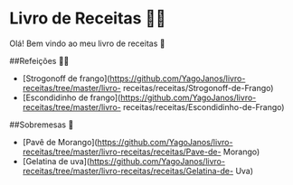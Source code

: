 # Livro de Receitas :man_cook:

Olá! Bem vindo ao meu livro de receitas :wave:


##Refeições :fork_and_knife::curry:
 - [Strogonoff de frango](https://github.com/YagoJanos/livro-receitas/tree/master/livro- receitas/receitas/Strogonoff-de-Frango)
 - [Escondidinho de frango](https://github.com/YagoJanos/livro-receitas/tree/master/livro-  receitas/receitas/Escondidinho-de-Frango)

##Sobremesas :icecream:
 - [Pavê de Morango](https://github.com/YagoJanos/livro-receitas/tree/master/livro-receitas/receitas/Pave-de-    Morango)
 - [Gelatina de uva](https://github.com/YagoJanos/livro-receitas/tree/master/livro-receitas/receitas/Gelatina-de-  Uva)
